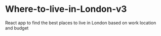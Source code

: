 # Where-to-live-in-London-v3
React app to find the best places to live in London based on work location and budget
